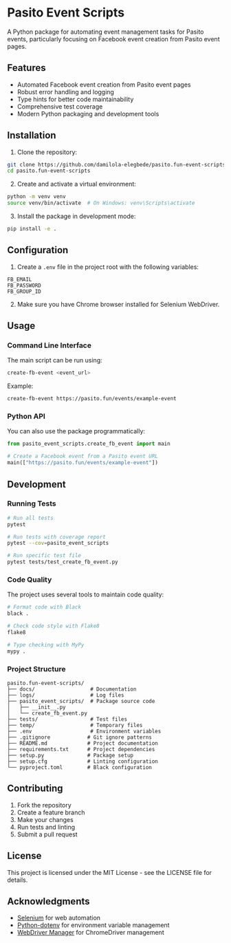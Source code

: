 # Pasito Event Scripts

A Python package for automating event management tasks for Pasito events, particularly focusing on Facebook event creation from Pasito event pages.

## Features

- Automated Facebook event creation from Pasito event pages
- Robust error handling and logging
- Type hints for better code maintainability
- Comprehensive test coverage
- Modern Python packaging and development tools

## Installation

1. Clone the repository:
```bash
git clone https://github.com/damilola-elegbede/pasito.fun-event-scripts.git
cd pasito.fun-event-scripts
```

2. Create and activate a virtual environment:
```bash
python -m venv venv
source venv/bin/activate  # On Windows: venv\Scripts\activate
```

3. Install the package in development mode:
```bash
pip install -e .
```

## Configuration

1. Create a `.env` file in the project root with the following variables:
```env
FB_EMAIL
FB_PASSWORD
FB_GROUP_ID
```

2. Make sure you have Chrome browser installed for Selenium WebDriver.

## Usage

### Command Line Interface

The main script can be run using:
```bash
create-fb-event <event_url>
```

Example:
```bash
create-fb-event https://pasito.fun/events/example-event
```

### Python API

You can also use the package programmatically:

```python
from pasito_event_scripts.create_fb_event import main

# Create a Facebook event from a Pasito event URL
main(["https://pasito.fun/events/example-event"])
```

## Development

### Running Tests

```bash
# Run all tests
pytest

# Run tests with coverage report
pytest --cov=pasito_event_scripts

# Run specific test file
pytest tests/test_create_fb_event.py
```

### Code Quality

The project uses several tools to maintain code quality:

```bash
# Format code with Black
black .

# Check code style with Flake8
flake8

# Type checking with MyPy
mypy .
```

### Project Structure

```
pasito.fun-event-scripts/
├── docs/                  # Documentation
├── logs/                  # Log files
├── pasito_event_scripts/  # Package source code
│   ├── __init__.py
│   └── create_fb_event.py
├── tests/                 # Test files
├── temp/                  # Temporary files
├── .env                   # Environment variables
├── .gitignore            # Git ignore patterns
├── README.md             # Project documentation
├── requirements.txt      # Project dependencies
├── setup.py              # Package setup
├── setup.cfg             # Linting configuration
└── pyproject.toml        # Black configuration
```

## Contributing

1. Fork the repository
2. Create a feature branch
3. Make your changes
4. Run tests and linting
5. Submit a pull request

## License

This project is licensed under the MIT License - see the LICENSE file for details.

## Acknowledgments

- [Selenium](https://www.selenium.dev/) for web automation
- [Python-dotenv](https://github.com/theskumar/python-dotenv) for environment variable management
- [WebDriver Manager](https://github.com/SergeyPirogov/webdriver_manager) for ChromeDriver management 